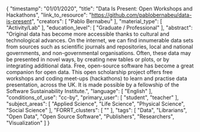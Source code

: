{
    "timestamp": "01/01/2020",
    "title": "Data Is Present: Open Workshops and Hackathons",
    "link_to_resource": "https://github.com/pablobernabeu/data-is-present",
    "creators": [
        "Pablo Bernabeu"
    ],
    "material_type": [
        "Activity/Lab"
    ],
    "education_level": [
        "Graduate / Professional"
    ],
    "abstract": "Original data has become more accessible thanks to cultural and technological advances. On the internet, we can find innumerable data sets from sources such as scientific journals and repositories, local and national governments, and non-governmental organisations. Often, these data may be presented in novel ways, by creating new tables or plots, or by integrating additional data. Free, open-source software has become a great companion for open data. This open scholarship project offers free workshops and coding meet-ups (hackathons) to learn and practise data presentation, across the UK. It is made possible by a fellowship of the Software Sustainability Institute.",
    "language": [
        "English"
    ],
    "conditions_of_use": "cc-by",
    "primary_user": [
        "student",
        "teacher"
    ],
    "subject_areas": [
        "Applied Science",
        "Life Science",
        "Physical Science",
        "Social Science"
    ],
    "FORRT_clusters": [
        ""
    ],
    "tags": [
        "Data",
        "Librarians",
        "Open Data",
        "Open Source Software",
        "Publishers",
        "Researchers",
        "Visualization"
    ]
}
